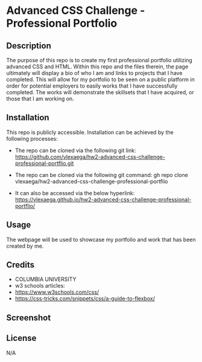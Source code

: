 # Advanced CSS Challenge - Professional Portfolio

## Description

The purpose of this repo is to create my first professional portfolio utilizing advanced CSS and HTML. Within this repo and the files therein, the page ultimately will display a bio of who I am and links to projects that I have completed. This will allow for my portfolio to be seen on a public platform in order for potential employers to easily works that I have successfully completed. The works will demonstrate the skillsets that I have acquired, or those that I am working on.  

## Installation

This repo is publicly accessible.  Installation can be achieved by the following processes:

* The repo can be cloned via the following git link:
https://github.com/vlexaega/hw2-advanced-css-challenge-professional-portflio.git

* The repo can be cloned via the following git command:
gh repo clone vlexaega/hw2-advanced-css-challenge-professional-portflio

* It can also be accessed via the below hyperlink:
https://vlexaega.github.io/hw2-advanced-css-challenge-professional-portflio/


## Usage
The webpage will be used to showcase my portfolio and work that has been created by me.

## Credits

* COLUMBIA UNIVERSITY 
* w3 schools articles:
* https://www.w3schools.com/css/
* https://css-tricks.com/snippets/css/a-guide-to-flexbox/

## Screenshot


## License
N/A
